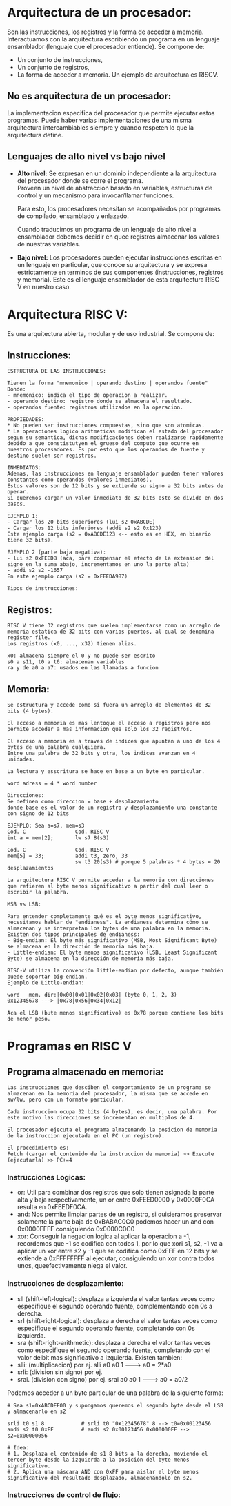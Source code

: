 
# Arquitectura de un procesador: 
Son las instrucciones, los registros y la forma de acceder a memoria.
Interactuamos con la arquitectura escribiendo un programa en un lenguaje ensamblador (lenguaje que el procesador entiende).
Se compone de:
- Un conjunto de instrucciones,
- Un conjunto de registros,
- La forma de acceder a memoria.
Un ejemplo de arquitectura es RISCV.

## No es arquitectura de un procesador:
La implementacion especifica del procesador que permite ejecutar estos programas. 
Puede haber varias implementaciones de una misma arquitectura intercambiables siempre y cuando respeten lo que la arquitectura define.

## Lenguajes de alto nivel vs bajo nivel
- <b>Alto nivel:</b> Se expresan en un dominio independiente a la arquitectura del procesador donde se corre el programa.   
    Proveen un nivel de abstraccion basado en variables, estructuras de control y un mecanismo para invocar/llamar funciones.
    
    Para esto, los procesadores necesitan se acompañados por programas de compilado, ensamblado y enlazado.
    
    Cuando traducimos un programa de un lenguaje de alto nivel a ensamblador debemos decidir en quee registros almacenar los valores de nuestras variables.

- <b>Bajo nivel:</b> Los procesadores pueden ejecutar instrucciones escritas en un lenguaje en particular, que conoce su arquitectura y se expresa estrictamente en terminos de sus componentes (instrucciones, registros y memoria). Este es el lenguaje ensamblador de esta arquitectura RISC V en nuestro caso.

# Arquitectura RISC V:
Es una arquitectura abierta, modular y de uso industrial.
Se compone de:

## Instrucciones:
 
    ESTRUCTURA DE LAS INSTRUCCIONES:

    Tienen la forma "mnemonico | operando destino | operandos fuente"
    Donde:
    - mnemonico: indica el tipo de operacion a realizar.
    - operando destino: registro donde se almacena el resultado.
    - operandos fuente: registros utilizados en la operacion.

    PROPIEDADES:
    * No pueden ser instrucciones compuestas, sino que son atomicas.
    * La operaciones logico aritmeticas modifican el estado del procesador segun su semantica, dichas modificaciones deben realizarse rapidamente
    debido a que constistutyen el grueso del computo que ocurre en nuestros procesadores. Es por esto que los operandos de fuente y destino suelen ser registros.

    INMEDIATOS:
    Ademas, las instrucciones en lenguaje ensamblador pueden tener valores constantes como operandos (valores inmediatos).
    Estos valores son de 12 bits y se extiende su signo a 32 bits antes de operar.
    Si queremos cargar un valor inmediato de 32 bits esto se divide en dos pasos.

    EJEMPLO 1:
    - Cargar los 20 bits superiores (lui s2 0xABCDE)
    - Cargar los 12 bits inferiores (addi s2 s2 0x123)
    Este ejemplo carga (s2 = 0xABCDE123 <-- esto es en HEX, en binario tiene 32 bits).

    EJEMPLO 2 (parte baja negativa):
    - lui s2 0xFEEDB (aca, para compensar el efecto de la extension del signo en la suma abajo, incrementamos en uno la parte alta)
    - addi s2 s2 -1657
    En este ejemplo carga (s2 = 0xFEEDA987) 

    Tipos de instrucciones:


## Registros:

    RISC V tiene 32 registros que suelen implementarse como un arreglo de memoria estatica de 32 bits con varios puertos, al cual se denomina register file.
    Los registros (x0, ..., x32) tienen alias.

    x0: almacena siempre el 0 y no puede ser escrito
    s0 a s11, t0 a t6: almacenan variables
    ra y de a0 a a7: usados en las llamadas a funcion

## Memoria:

    Se estructura y accede como si fuera un arreglo de elementos de 32 bits (4 bytes).

    El acceso a memoria es mas lentoque el acceso a registros pero nos permite acceder a mas informacion que solo los 32 registros.
    
    El acceso a memoria es a traves de indices que apuntan a uno de los 4 bytes de una palabra cualquiera. 
    Entre una palabra de 32 bits y otra, los indices avanzan en 4 unidades.
    
    La lectura y esscritura se hace en base a un byte en particular.

    word adress = 4 * word number

    Direcciones: 
    Se definen como direccion = base + desplazamiento
    donde base es el valor de un registro y desplazamiento una constante con signo de 12 bits
    
    EJEMPLO: Sea a=s7, mem=s3
    Cod. C                Cod. RISC V
    int a = mem[2];       lw s7 8(s3)

    Cod. C                Cod. RISC V
    mem[5] = 33;          addi t3, zero, 33
                          sw t3 20(s3) # porque 5 palabras * 4 bytes = 20 desplazamientos

    La arquitectura RISC V permite acceder a la memoria con direcciones que refieren al byte menos significativo a partir del cual leer o escribir la palabra.

    MSB vs LSB:

    Para entender completamente qué es el byte menos significativo, necesitamos hablar de "endianess". La endianess determina cómo se almacenan y se interpretan los bytes de una palabra en la memoria. Existen dos tipos principales de endianess:
    - Big-endian: El byte más significativo (MSB, Most Significant Byte) se almacena en la dirección de memoria más baja.
    - Little-endian: El byte menos significativo (LSB, Least Significant Byte) se almacena en la dirección de memoria más baja.
    
    RISC-V utiliza la convención little-endian por defecto, aunque también puede soportar big-endian.
    Ejemplo de Little-endian:

    word   mem. dir:|0x00|0x01|0x02|0x03| (byte 0, 1, 2, 3)
    0x12345678 ---> |0x78|0x56|0x34|0x12|    

    Aca el LSB (bute menos significativo) es 0x78 porque contiene los bits de menor peso.

# Programas en RISC V

## Programa almacenado en memoria: 

    Las instrucciones que desciben el comportamiento de un programa se almacenan en la memoria del procesador, la misma que se accede en sw/lw, pero con un formato particular.

    Cada instruccion ocupa 32 bits (4 bytes), es decir, una palabra. Por este motivo las direcciones se incrementan en multiplos de 4.

    El procesador ejecuta el programa almacenando la posicion de memoria de la instruccion ejecutada en el PC (un registro).

    El procedimiento es:
    Fetch (cargar el contenido de la instruccion de memoria) >> Execute (ejecutarla) >> PC+=4

### Instrucciones Logicas:
- or: Util para combinar dos registros que solo tienen asignada la parte alta y baja respectivamente, un or entre 0xFEED0000 y 0x0000F0CA resulta en 0xFEEDF0CA.
- and: Nos permite limpiar partes de un registro, si quisieramos preservar solamente la parte baja de 0xBABAC0C0 podemos hacer un and con 0x0000FFFF consiguiendo 0x0000C0C0
- xor:  Conseguir la negacion logica al aplicar la operacion a -1, recordemos que -1 se codifica con todos 1, por lo que xori s1, s2, -1 va a aplicar un xor entre s2 y -1 que se codifica como 0xFFF en 12 bits y se extiende a 0xFFFFFFFF al ejecutar, consiguiendo un xor contra todos unos, queefectivamente niega el valor.

### Instrucciones de desplazamiento:
- sll (shift-left-logical): desplaza a izquierda el valor tantas veces como especifique el segundo operando fuente, complementando con 0s a derecha.
- srl (shift-right-logical): desplaza a derecha el valor tantas veces como especifique el segundo operando fuente, completando con 0s izquierda.
- sra (shift-right-arithmetic): desplaza a derecha el valor tantas veces como especifique el segundo operando fuente, completando con el valor delbit mas significativo a izquierda.
Existen tambien:
- slli: (multiplicacion) por ej. slli a0 a0 1 ---> a0 = 2*a0 
- srli: (division sin signo) por ej. 
- srai. (division con signo) por ej. srai a0 a0 1 ---> a0 = a0/2

Podemos acceder a un byte particular de una palabra de la siguiente forma:
~~~
# Sea s1=0xABCDEF00 y supongamos queremos el segundo byte desde el LSB y almacenarlo en s2

srli t0 s1 8            # srli t0 "0x12345678" 8 --> t0=0x00123456
andi s2 t0 0xFF         # andi s2 0x00123456 0x000000FF --> s2=0x00000056

# Idea:
# 1. Desplaza el contenido de s1 8 bits a la derecha, moviendo el tercer byte desde la izquierda a la posición del byte menos significativo.
# 2. Aplica una máscara AND con 0xFF para aislar el byte menos significativo del resultado desplazado, almacenándolo en s2.
~~~

### Instrucciones de control de flujo: